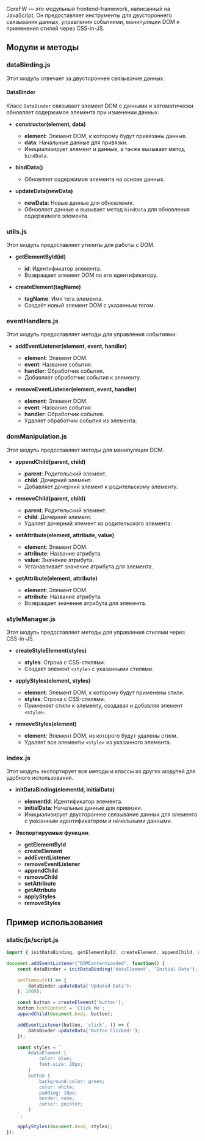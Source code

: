 CoreFW — это модульный frontend-framework, написанный на JavaScript. Он предоставляет инструменты для двустороннего связывания данных, управления событиями, манипуляции DOM и применения стилей через CSS-in-JS.

## Модули и методы

### dataBinding.js

Этот модуль отвечает за двустороннее связывание данных.

#### DataBinder

Класс `DataBinder` связывает элемент DOM с данными и автоматически обновляет содержимое элемента при изменении данных.

- **constructor(element, data)**
  - **element**: Элемент DOM, к которому будут привязаны данные.
  - **data**: Начальные данные для привязки.
  - Инициализирует элемент и данные, а также вызывает метод `bindData`.

- **bindData()**
  - Обновляет содержимое элемента на основе данных.

- **updateData(newData)**
  - **newData**: Новые данные для обновления.
  - Обновляет данные и вызывает метод `bindData` для обновления содержимого элемента.

### utils.js

Этот модуль предоставляет утилиты для работы с DOM.

- **getElementById(id)**
  - **id**: Идентификатор элемента.
  - Возвращает элемент DOM по его идентификатору.

- **createElement(tagName)**
  - **tagName**: Имя тега элемента.
  - Создаёт новый элемент DOM с указанным тегом.

### eventHandlers.js

Этот модуль предоставляет методы для управления событиями.

- **addEventListener(element, event, handler)**
  - **element**: Элемент DOM.
  - **event**: Название события.
  - **handler**: Обработчик события.
  - Добавляет обработчик события к элементу.

- **removeEventListener(element, event, handler)**
  - **element**: Элемент DOM.
  - **event**: Название события.
  - **handler**: Обработчик события.
  - Удаляет обработчик события из элемента.

### domManipulation.js

Этот модуль предоставляет методы для манипуляции DOM.

- **appendChild(parent, child)**
  - **parent**: Родительский элемент.
  - **child**: Дочерний элемент.
  - Добавляет дочерний элемент к родительскому элементу.

- **removeChild(parent, child)**
  - **parent**: Родительский элемент.
  - **child**: Дочерний элемент.
  - Удаляет дочерний элемент из родительского элемента.

- **setAttribute(element, attribute, value)**
  - **element**: Элемент DOM.
  - **attribute**: Название атрибута.
  - **value**: Значение атрибута.
  - Устанавливает значение атрибута для элемента.

- **getAttribute(element, attribute)**
  - **element**: Элемент DOM.
  - **attribute**: Название атрибута.
  - Возвращает значение атрибута для элемента.

### styleManager.js

Этот модуль предоставляет методы для управления стилями через CSS-in-JS.

- **createStyleElement(styles)**
  - **styles**: Строка с CSS-стилями.
  - Создаёт элемент `<style>` с указанными стилями.

- **applyStyles(element, styles)**
  - **element**: Элемент DOM, к которому будут применены стили.
  - **styles**: Строка с CSS-стилями.
  - Применяет стили к элементу, создавая и добавляя элемент `<style>`.

- **removeStyles(element)**
  - **element**: Элемент DOM, из которого будут удалены стили.
  - Удаляет все элементы `<style>` из указанного элемента.

### index.js

Этот модуль экспортирует все методы и классы из других модулей для удобного использования.

- **initDataBinding(elementId, initialData)**
  - **elementId**: Идентификатор элемента.
  - **initialData**: Начальные данные для привязки.
  - Инициализирует двустороннее связывание данных для элемента с указанным идентификатором и начальными данными.

- **Экспортируемые функции**:
  - **getElementById**
  - **createElement**
  - **addEventListener**
  - **removeEventListener**
  - **appendChild**
  - **removeChild**
  - **setAttribute**
  - **getAttribute**
  - **applyStyles**
  - **removeStyles**

## Пример использования

### static/js/script.js

```javascript
import { initDataBinding, getElementById, createElement, appendChild, addEventListener, applyStyles } from '../../CoreFW/index.js';

document.addEventListener("DOMContentLoaded", function() {
    const dataBinder = initDataBinding('dataElement', 'Initial Data');

    setTimeout(() => {
        dataBinder.updateData('Updated Data');
    }, 2000);

    const button = createElement('button');
    button.textContent = 'Click Me';
    appendChild(document.body, button);

    addEventListener(button, 'click', () => {
        dataBinder.updateData('Button Clicked!');
    });

    const styles = `
        #dataElement {
            color: blue;
            font-size: 20px;
        }
        button {
            background-color: green;
            color: white;
            padding: 10px;
            border: none;
            cursor: pointer;
        }
    `;

    applyStyles(document.head, styles);
});
